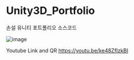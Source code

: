 # Unity3D_Portfolio
손설 유니티 포트폴리오 소스코드 

![image](https://github.com/DevSonseol/Unity3D_Portfolio/assets/50009582/22420ac2-04e7-48fb-8f35-787d48908705)

Youtube Link and QR
https://youtu.be/ke48ZfIzkBI
